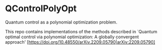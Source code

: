 # QControlPolyOpt
Quantum control as a polynomial optimization problem.

 

This repo contains implementations of the methods described in `Quantum optimal control via polynomial optimization: A globally convergent approach' [https://doi.org/10.48550/arXiv.2209.05790|arXiv:2209.05790]
